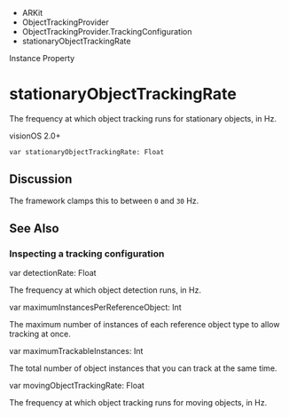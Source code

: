 

- ARKit
- ObjectTrackingProvider
- ObjectTrackingProvider.TrackingConfiguration
-  stationaryObjectTrackingRate 

Instance Property

# stationaryObjectTrackingRate

The frequency at which object tracking runs for stationary objects, in Hz.

visionOS 2.0+

``` source
var stationaryObjectTrackingRate: Float
```

## Discussion

The framework clamps this to between `0` and `30` Hz.

## See Also

### Inspecting a tracking configuration

var detectionRate: Float

The frequency at which object detection runs, in Hz.

var maximumInstancesPerReferenceObject: Int

The maximum number of instances of each reference object type to allow tracking at once.

var maximumTrackableInstances: Int

The total number of object instances that you can track at the same time.

var movingObjectTrackingRate: Float

The frequency at which object tracking runs for moving objects, in Hz.

